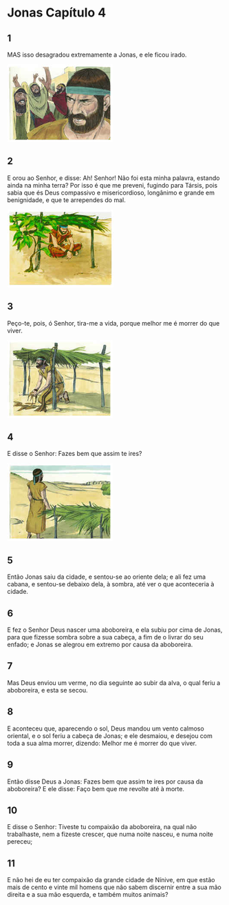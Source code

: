 # Jonas Capítulo 4

## 1
MAS isso desagradou extremamente a Jonas, e ele ficou irado.

![](../.img/Jn/04/1-0.jpg)

## 2
E orou ao Senhor, e disse: Ah! Senhor! Não foi esta minha palavra, estando ainda na minha terra? Por isso é que me preveni, fugindo para Társis, pois sabia que és Deus compassivo e misericordioso, longânimo e grande em benignidade, e que te arrependes do mal.

![](../.img/Jn/04/2-0.jpg)

## 3
Peço-te, pois, ó Senhor, tira-me a vida, porque melhor me é morrer do que viver.

![](../.img/Jn/04/3-0.jpg)

## 4
E disse o Senhor: Fazes bem que assim te ires?

![](../.img/Jn/04/4-0.jpg)

## 5
Então Jonas saiu da cidade, e sentou-se ao oriente dela; e ali fez uma cabana, e sentou-se debaixo dela, à sombra, até ver o que aconteceria à cidade.

## 6
E fez o Senhor Deus nascer uma aboboreira, e ela subiu por cima de Jonas, para que fizesse sombra sobre a sua cabeça, a fim de o livrar do seu enfado; e Jonas se alegrou em extremo por causa da aboboreira.

## 7
Mas Deus enviou um verme, no dia seguinte ao subir da alva, o qual feriu a aboboreira, e esta se secou.

## 8
E aconteceu que, aparecendo o sol, Deus mandou um vento calmoso oriental, e o sol feriu a cabeça de Jonas; e ele desmaiou, e desejou com toda a sua alma morrer, dizendo: Melhor me é morrer do que viver.

## 9
Então disse Deus a Jonas: Fazes bem que assim te ires por causa da aboboreira? E ele disse: Faço bem que me revolte até à morte.

## 10
E disse o Senhor: Tiveste tu compaixão da aboboreira, na qual não trabalhaste, nem a fizeste crescer, que numa noite nasceu, e numa noite pereceu;

## 11
E não hei de eu ter compaixão da grande cidade de Nínive, em que estão mais de cento e vinte mil homens que não sabem discernir entre a sua mão direita e a sua mão esquerda, e também muitos animais?

